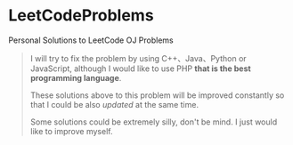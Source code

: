 # LeetCodeProblems
Personal Solutions to LeetCode OJ Problems

>I will try to fix the problem by using C++、Java、Python or JavaScript, although I would like to use PHP **that is the best programming language**.
>
>These solutions above to this problem will be improved constantly so that I could be also *updated* at the same time.
>
>Some solutions could be extremely silly, don't be mind. I just would like to improve myself.
